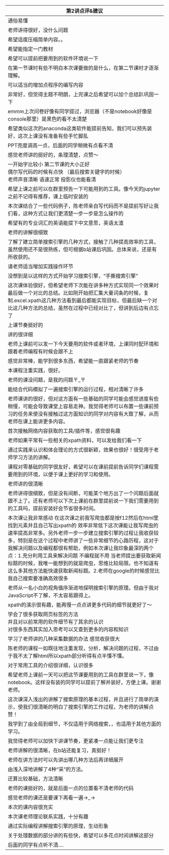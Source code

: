 | 第2讲点评&建议 |
|--------------|
|通俗易懂|
|老师讲得很好，没什么问题|
|希望适度压缩简单内容。。|
|希望能指定一门教材|
|希望可以提前把要用到的软件环境说一下|
|在第一节课时有些不明白本次课要做的是什么，在第二节课时才逐渐理解。|
|可以适当的增加点程序的编写内容|
|非常好，但觉得主题不明朗，上完课之后希望可以加个总结趴巩固一下|
|emmm上次问卷好像有同学提过，浏览器（不是notebook好像是console那里）是黑色的看不太清楚|
|希望类似这次的anaconda这类软件能提前告知，我们可以预先装好，这次上课没有准备有些手忙脚乱|
|PPT亮度调高一点，后面的同学稍微有点看不清|
|感觉老师讲的挺好的，条理清楚，点赞～|
|一开始字比较小 第二节课的大小正好<br/>偶尔写代码的时候有点快 （最后搜索关键字的时候）<br/>老师声音清晰 语速正常 投影仪也能看清|
|希望上课之前可以在群里预告一下可能用到的工具。像今天的jupyter之前不记得有推荐，课上临时安装的|
|本次课结合了一些代码例子，陈老师亲自写代码而不是提前写好让我们看，这种方式让我们更清楚一步一步是怎么操作的|
|希望有的专业词汇的英语能提下中文意思，英语太渣|
|老师的讲解很细致|
|了解了建立简单搜索引擎的几种方式，接触了几种提高效率的工具，虽然使用还不是很熟练，但可根据b站课后巩固。总体来说，还是有所收获的。|
|请老师适当增加实践操作环节|
|没想到是以这样的方式开始学习搜索引擎，“手撕搜索引擎”|
|这次课体验很好，但希望老师下次能在讲多种方式实现同一个效果时最后做一个对比的总结。比如刚开始把汇集大量词条的时候，复制.excel.xpath这几种方法看到最后都能实现目标，但最后缺一个对比这几种方法的总结，虽然在过程中已经对比了，但讲到后边有点忘了|
|上课节奏挺好的|
|讲的很详细|
|老师上课前可以发一下今天要用的软件或者环境，上课同时配环境和跟着老师编程有时候会跟不上|
|感觉非常棒，能学到很多东西，希望能一直跟紧老师的节奏|
|本课程注重实践，很好。|
|老师的课没问题，是我的问题〒_〒|
|能结合代码模拟了一遍搜索引擎的运行过程，相对清晰了许多|
|老师课讲的很好，但对这方面有一些基础的同学可能会感觉进度有些稍慢，可能会导致课堂上容易走神。我觉得老师可以布置一些课前预习的任务来使没有接触过这方面知识的同学对内容有大致了解，从而老师在课上能讲更多内容。|
|首次接触网络内容获取的工具/插件等，感觉很有趣|
|老师如果平常有一些相关的xpath资料，可以发给我们看一下|
|通过实践来认识和体会理论的方式很新颖，效果也很好！很受用于老师学习方法的讲解。|
|课程对零基础的同学很友好，希望可以在课前提前告诉同学们课程需要用到的环境，以便于课上更好的学习和使用。|
|老师讲的很清晰|
|老师讲得很细致，但是没有间断，可能某个地方出了一个问题后面就跟不上了。还有老师可以下次上课前在群里提前说一下我们需要用到的工具吗，提前安装好会节省很多时间。|
|本次课让我非常感动 在这次课之前我写爬虫都是按f12然后在html里找到元素并且自己写出xpath的 效率非常低下这次课能让我写爬虫的速率提高非常多。另外老师一步一步建立搜索引擎的过程让我收获较多，特别是在这个过程中老师讲了一些非常细节的心路历程，这对于我解决问题以及编程都很有帮助，例如本次课让我印象最深的两个点：1.充分利用工具来解决问题 不编程就不用 当老师提出要获取新闻标题的时候，我唯一能想到的就是爬虫，思维比较局限。也不知道有这么多其他方法能快速获取新闻标题。2.老师在google的时候感觉比我自己搜索要准确高效很多|
|老师从一名小白的视角循序渐进地探明搜索引擎的原理。但由于我对JavaScript不了解，不太容易跟得上。|
|xpath的演示很有趣，能再慢一点点讲更多代码的细节就更好了～|
|学会了很多获取网页标签的方法<br/>并且对以前常用的软件细节有了其余的认识<br/>对很多东西其实加入思考可以又查到更多的内容和知识|
|学习了老师讲的几种采集数据的办法 感觉收获很大|
|陈老师的课程一如既往地注重发现，分析，解决问题的过程，不过由于我不太了解html所以xpath部分听得有点半懂不懂。|
|对于常用工具的介绍很详细，认识很多|
|希望老师上课前一天可以把这节课要用到的工具在群里说一下，像notebook。这样没有装的同学可以提前了解并装好，方便上课。谢谢老师。|
|这次课深入浅出的讲解了搜索原理的基本过程，并且进行了简单的演示，使我们很清晰的明白了搜索引擎的工作过程，为老师的讲解点赞！|
|我学到了由全局到细节，不仅适用于网络搜索，，也适用于其他方面的学习。|
|我觉得老师可以加快下讲课节奏，更紧凑一点能让我们更专注|
|老师讲解的很清晰，在b站还能复习，真挺好！|
|老师在讲方法时可以先讲出哪几种方法后再详细展开|
|由浅入深地讲解了4种“采”的方法。|
|还算比较基础，方法清晰|
|老师的课挺好的，就是后面一点的位置看不清老师的代码|
|感觉老师的课还是要课下再看一遍→_→|
|本次的课内容很充实|
|本次课老师理论联系实践，十分有趣|
|通过实际编程讲解搜索引擎的原理，生动形象|
|关于处理数据的部分讲的有些快，希望可以多花点时间讲解这部分|
|后面的同学有点听不清....|